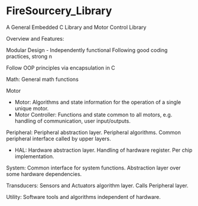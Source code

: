 # FireSourcery_Library

A General Embedded C Library and Motor Control Library

Overview and Features:

Modular Design - Independently functional 
Following good coding practices, strong n

Follow OOP principles via encapsulation in C


Math: General math functions

Motor
- Motor: Algorithms and state information for the operation of a single unique motor.
- Motor Controller: Functions and state common to all motors, e.g. handling of communication, user input/outputs. 
		
Peripheral: Peripheral abstraction layer. Peripheral algorithms. Common peripheral interface called by upper layers. 
- HAL: Hardware abstraction layer. Handling of hardware register. Per chip implementation.
 	
System: Common interface for system functions. Abstraction layer over some hardware dependencies. 

Transducers: Sensors and Actuators algorithm layer. Calls Peripheral layer. 
	
Utility: Software tools and algorithms independent of hardware.
